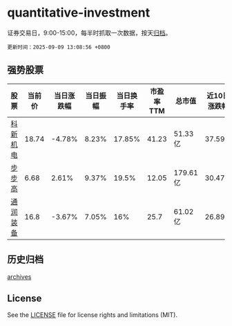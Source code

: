 # quantitative-investment

证券交易日，9:00-15:00，每半时抓取一次数据，按天[归档](archives)。

`更新时间：2025-09-09 13:08:56 +0800`

## 强势股票

|股票|当前价|当日涨跌幅|当日振幅|当日换手率|市盈率TTM|总市值|近10日涨跌幅|
|----|----|----|----|----|----|----|----|
|[科新机电](https://xueqiu.com/S/SZ300092)|18.74|-4.78%|8.23%|17.85%|41.23|51.33亿|37.59%|
|[步步高](https://xueqiu.com/S/SZ002251)|6.68|2.61%|9.37%|19.5%|12.05|179.61亿|30.47%|
|[通润装备](https://xueqiu.com/S/SZ002150)|16.8|-3.67%|7.05%|16%|25.7|61.02亿|26.89%|

## 历史归档

[archives](archives)

## License

See the [LICENSE](LICENSE) file for license rights and limitations (MIT).